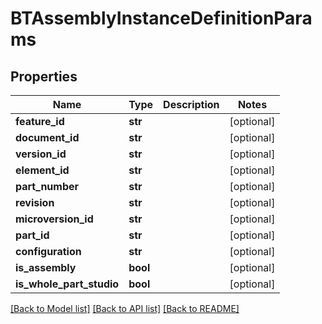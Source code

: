 # BTAssemblyInstanceDefinitionParams

## Properties
Name | Type | Description | Notes
------------ | ------------- | ------------- | -------------
**feature_id** | **str** |  | [optional] 
**document_id** | **str** |  | [optional] 
**version_id** | **str** |  | [optional] 
**element_id** | **str** |  | [optional] 
**part_number** | **str** |  | [optional] 
**revision** | **str** |  | [optional] 
**microversion_id** | **str** |  | [optional] 
**part_id** | **str** |  | [optional] 
**configuration** | **str** |  | [optional] 
**is_assembly** | **bool** |  | [optional] 
**is_whole_part_studio** | **bool** |  | [optional] 

[[Back to Model list]](../README.md#documentation-for-models) [[Back to API list]](../README.md#documentation-for-api-endpoints) [[Back to README]](../README.md)


